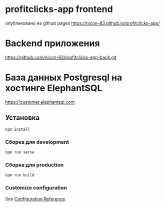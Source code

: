 # profitclicks-app frontend
опубликовано на github pages 
https://nicon-83.github.io/profitclicks-app/

# Backend приложения
https://github.com/nicon-83/profitclicks-app-back.git

# База данных Postgresql на хостинге ElephantSQL
https://customer.elephantsql.com

## Установка
```
npm install
```

### Сборка для development
```
npm run serve
```

### Сборка для production
```
npm run build
```


### Customize configuration
See [Configuration Reference](https://cli.vuejs.org/config/).
